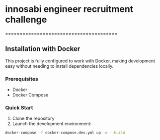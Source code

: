 # innosabi engineer recruitment challenge
=======================================

## Installation with Docker

This project is fully configured to work with Docker, making development easy without needing to install dependencies locally.

### Prerequisites
- Docker
- Docker Compose

### Quick Start

1. Clone the repository
2. Launch the development environment:

```bash
docker-compose -f docker-compose.dev.yml up -d --build
```
